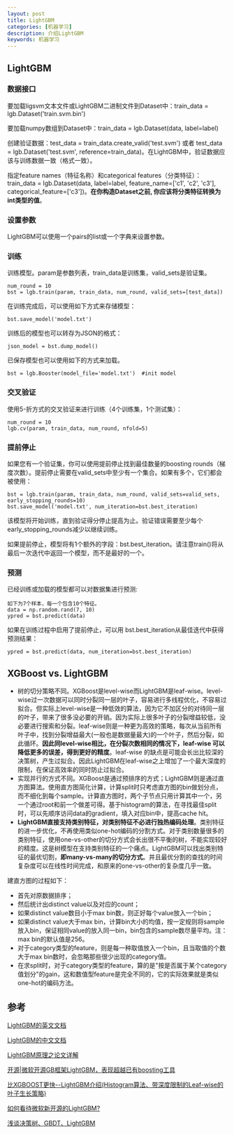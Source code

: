 ```yaml
---
layout: post
title: LightGBM
categories: [机器学习]
description: 介绍LightGBM
keywords: 机器学习
---
```


## LightGBM

### 数据接口

要加载ligsvm文本文件或LightGBM二进制文件到Dataset中：train\_data = lgb.Dataset('train.svm.bin')

要加载numpy数组到Dataset中：train\_data = lgb.Dataset(data, label=label)

创建验证数据：test\_data = train\_data.create\_valid('test.svm') 或者 test\_data = lgb.Dataset('test.svm', reference=train\_data)。在LightGBM中，验证数据应该与训练数据一致（格式一致）。

指定feature names（特征名称）和categorical features（分类特征）：train\_data = lgb.Dataset(data, label=label, feature\_name=\['c1', 'c2', 'c3'\], categorical\_feature=\['c3'\])。**在你构造Dataset之前, 你应该将分类特征转换为int类型的值**。

### 设置参数

LightGBM可以使用一个pairs的list或一个字典来设置参数。

### 训练

训练模型。param是参数列表，train\_data是训练集，valid\_sets是验证集。

```
num_round = 10
bst = lgb.train(param, train_data, num_round, valid_sets=[test_data]) 
```

在训练完成后，可以使用如下方式来存储模型：

```
bst.save_model('model.txt')
```

训练后的模型也可以转存为JSON的格式：

```
json_model = bst.dump_model()
```

已保存模型也可以使用如下的方式来加载。

```
bst = lgb.Booster(model_file='model.txt')  #init model
```

### 交叉验证

使用5-折方式的交叉验证来进行训练（4个训练集，1个测试集）：

```
num_round = 10
lgb.cv(param, train_data, num_round, nfold=5)
```

### 提前停止

如果您有一个验证集，你可以使用提前停止找到最佳数量的boosting rounds（梯度次数）。提前停止需要在valid\_sets中至少有一个集合。如果有多个，它们都会被使用：

```
bst = lgb.train(param, train_data, num_round, valid_sets=valid_sets, early_stopping_rounds=10)
bst.save_model('model.txt', num_iteration=bst.best_iteration)
```

该模型将开始训练，直到验证得分停止提高为止。验证错误需要至少每个early\_stopping\_rounds减少以继续训练。

如果提前停止，模型将有1个额外的字段：bst.best\_iteration。请注意train()将从最后一次迭代中返回一个模型，而不是最好的一个。

### 预测

已经训练或加载的模型都可以对数据集进行预测:

```
如下为7个样本，每一个包含10个特征。
data = np.random.rand(7, 10)
ypred = bst.predict(data)
```

如果在训练过程中启用了提前停止，可以用 bst.best\_iteration从最佳迭代中获得预测结果：

```
ypred = bst.predict(data, num_iteration=bst.best_iteration)
```

## XGBoost vs. LightGBM

* 树的切分策略不同。XGBoost是level-wise而LightGBM是leaf-wise。level-wise过一次数据可以同时分裂同一层的叶子，容易进行多线程优化，不容易过拟合。但实际上level-wise是一种低效的算法，因为它不加区分的对待同一层的叶子，带来了很多没必要的开销。因为实际上很多叶子的分裂增益较低，没必要进行搜索和分裂。leaf-wise则是一种更为高效的策略，每次从当前所有叶子中，找到分裂增益最大(一般也是数据量最大)的一个叶子，然后分裂，如此循环。**因此同level-wise相比，在分裂次数相同的情况下，leaf-wise 可以降低更多的误差，得到更好的精度**。leaf-wise 的缺点是可能会长出比较深的决策树，产生过拟合。因此LightGBM在leaf-wise之上增加了一个最大深度的限制，在保证高效率的同时防止过拟合。
* 实现并行的方式不同。XGBoost是通过预排序的方式；LightGBM则是通过直方图算法。使用直方图简化计算，计算split时只考虑直方图的bin做划分点，而不细化到每个sample。计算直方图时，两个子节点只用计算其中一个，另一个通过root和前一个做差可得。基于histogram的算法，在寻找最佳split时，可以先顺序访问data的gradient，填入对应bin中，提高cache hit。
* **LightGBM直接支持类别特征，对类别特征不必进行独热编码处理**。类别特征的进一步优化，不再使用类似one-hot编码的分割方式。对于类别数量很多的类别特征，使用one-vs-other的切分方式会长出很不平衡的树，不能实现较好的精度。这是树模型在支持类别特征的一个痛点。LightGBM可以找出类别特征的最优切割，**即many-vs-many的切分方式**。并且最优分割的查找的时间复杂度可以在线性时间完成，和原来的one-vs-other的复杂度几乎一致。

建直方图的过程如下：

* 首先对原数据排序；
* 然后统计出distinct value以及对应的count；
* 如果distinct value数目小于max bin数，则正好每个value放入一个bin；
* 如果distinct value大于max bin，计算bin大小的均值，按一定规则将sample放入bin，保证相同value的放入同一bin，bin包含的sample数尽量平均。注：max bin的默认值是256。
* 对于category类型的feature，则是每一种取值放入一个bin，且当取值的个数大于max bin数时，会忽略那些很少出现的category值。
* 在求split时，对于category类型的feature，算的是"按是否属于某个category值划分"的gain，这和数值型feature是完全不同的，它的实际效果就是类似one-hot的编码方法。

## 参考

[LightGBM的英文文档](https://lightgbm.readthedocs.io/en/latest/Features.html)

[LightGBM的中文文档](http://lightgbm.apachecn.org/cn/latest/Features.html)

[LightGBM原理之论文详解](https://blog.csdn.net/u010242233/article/details/79769950)

[开源|微软开源GB框架LightGBM，表现超越已有boosting工具](https://mp.weixin.qq.com/s?__biz=MzA3MzI4MjgzMw==&mid=2650719786&idx=3&sn=ab1c5a77237dc4b2ee5ae12c7a68ff87&chksm=871b0254b06c8b42d5a4fdf3327f7284c9ffbe72fe7911301d368b157024b32923d88401c2a8&scene=0&open_source=weibo_search)

[比XGBOOST更快--LightGBM介绍(Histogram算法、带深度限制的Leaf-wise的叶子生长策略)](https://zhuanlan.zhihu.com/p/25308051)

[如何看待微软新开源的LightGBM?](https://www.zhihu.com/question/51644470/answer/130946285)

[浅谈决策树、GBDT、LightGBM](https://ask.julyedu.com/question/7603)